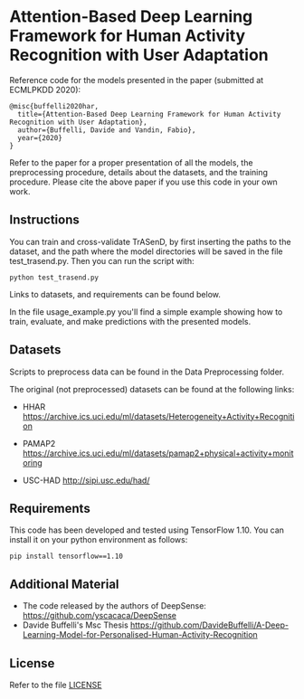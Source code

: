 # Attention-Based Deep Learning Framework for Human Activity Recognition with User Adaptation

Reference code for the models presented in the paper (submitted at ECMLPKDD 2020):
```
@misc{buffelli2020har,
  title={Attention-Based Deep Learning Framework for Human Activity Recognition with User Adaptation},
  author={Buffelli, Davide and Vandin, Fabio},
  year={2020}
}
```
Refer to the paper for a proper presentation of all the models, the preprocessing procedure, details about the datasets, and the training procedure. Please cite the above paper if you use this code in your own work. 

## Instructions
You can train and cross-validate TrASenD, by first inserting the paths to the dataset, and the path where the model directories will be saved in the file test\_trasend.py. Then you can run the script with:
```
python test_trasend.py
```
Links to datasets, and requirements can be found below.

In the file usage_example.py you'll find a simple example showing how to train, evaluate, and make predictions with the presented models.

## Datasets
Scripts to preprocess data can be found in the Data Preprocessing folder. 

The original (not preprocessed) datasets can be found at the following links:

* HHAR
<https://archive.ics.uci.edu/ml/datasets/Heterogeneity+Activity+Recognition>

* PAMAP2
<https://archive.ics.uci.edu/ml/datasets/pamap2+physical+activity+monitoring>

* USC-HAD
<http://sipi.usc.edu/had/>

## Requirements

This code has been developed and tested using TensorFlow 1.10. You can install it on your python environment as follows:
```
pip install tensorflow==1.10
```

## Additional Material

* The code released by the authors of DeepSense: <https://github.com/yscacaca/DeepSense>
* Davide Buffelli's Msc Thesis <https://github.com/DavideBuffelli/A-Deep-Learning-Model-for-Personalised-Human-Activity-Recognition>

## License
Refer to the file [LICENSE](LICENSE)